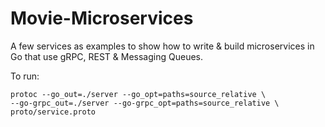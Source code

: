 # Movie-Microservices

A few services as examples to show how to write & build microservices in Go that use gRPC, REST & Messaging Queues.

To run:

````
protoc --go_out=./server --go_opt=paths=source_relative \
--go-grpc_out=./server --go-grpc_opt=paths=source_relative \
proto/service.proto
